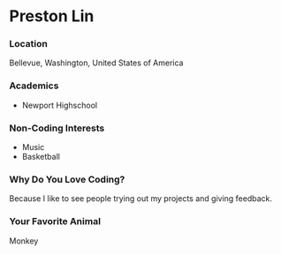 # Preston Lin

### Location
Bellevue, Washington, United States of America

### Academics
- Newport Highschool

### Non-Coding Interests
- Music
- Basketball

### Why Do You Love Coding?
Because I like to see people trying out my projects and giving feedback.

### Your Favorite Animal
Monkey
